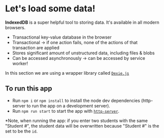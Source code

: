 # Let's load some data!

**IndexedDB** is a super helpful tool to storing data. It's available in all modern browsers.

- Transactional key-value database in the browser
- Transactional -> if one action fails, none of the actions of that transaction are applied
- Stores significant amount of unstructured data, including files & blobs
- Can be accessed asynchronously -> can be accessed by service worker!

In this section we are using a wrapper library called [`Dexie.js`](https://dexie.org/)

## To run this app
- Run `npm i` or `npm install` to install the node dev dependencies (http-server to run the app on a development server).
- Run `npm run start` to start the app with [`http-server`](https://github.com/http-party/http-server#readme). 

*Note, when running the app: if you enter two students with the same "Student #", the student data will be overwritten because "Student #" is the set to be the `id`.